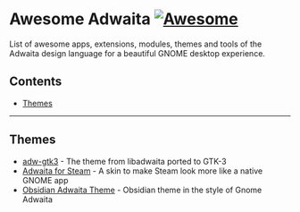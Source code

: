# Awesome Adwaita [![Awesome](https://cdn.rawgit.com/sindresorhus/awesome/d7305f38d29fed78fa85652e3a63e154dd8e8829/media/badge.svg)](https://github.com/sindresorhus/awesome)
List of awesome apps, extensions, modules, themes and tools of the Adwaita design language for a beautiful GNOME desktop experience.

## Contents
- [Themes](#themes)

---

## Themes

- [adw-gtk3](https://github.com/lassekongo83/adw-gtk3) - The theme from libadwaita ported to GTK-3
- [Adwaita for Steam](https://github.com/tkashkin/Adwaita-for-Steam) - A skin to make Steam look more like a native GNOME app
- [Obsidian Adwaita Theme](https://github.com/birneee/obsidian-adwaita-theme) - Obsidian theme in the style of Gnome Adwaita
